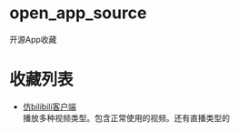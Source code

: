 # open_app_source
开源App收藏

# 收藏列表
- [仿bilibili客户端](https://github.com/android-cjj/BiliClient)<br/>
  播放多种视频类型。包含正常使用的视频。还有直播类型的
